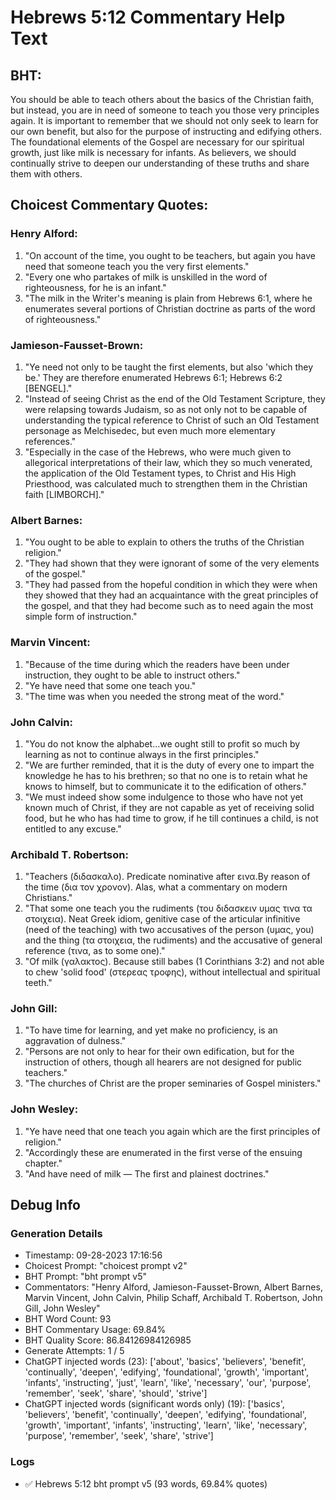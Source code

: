 # Hebrews 5:12 Commentary Help Text

## BHT:
You should be able to teach others about the basics of the Christian faith, but instead, you are in need of someone to teach you those very principles again. It is important to remember that we should not only seek to learn for our own benefit, but also for the purpose of instructing and edifying others. The foundational elements of the Gospel are necessary for our spiritual growth, just like milk is necessary for infants. As believers, we should continually strive to deepen our understanding of these truths and share them with others.

## Choicest Commentary Quotes:
### Henry Alford:
1. "On account of the time, you ought to be teachers, but again you have need that someone teach you the very first elements."
2. "Every one who partakes of milk is unskilled in the word of righteousness, for he is an infant."
3. "The milk in the Writer's meaning is plain from Hebrews 6:1, where he enumerates several portions of Christian doctrine as parts of the word of righteousness."

### Jamieson-Fausset-Brown:
1. "Ye need not only to be taught the first elements, but also 'which they be.' They are therefore enumerated Hebrews 6:1; Hebrews 6:2 [BENGEL]."
2. "Instead of seeing Christ as the end of the Old Testament Scripture, they were relapsing towards Judaism, so as not only not to be capable of understanding the typical reference to Christ of such an Old Testament personage as Melchisedec, but even much more elementary references."
3. "Especially in the case of the Hebrews, who were much given to allegorical interpretations of their law, which they so much venerated, the application of the Old Testament types, to Christ and His High Priesthood, was calculated much to strengthen them in the Christian faith [LIMBORCH]."

### Albert Barnes:
1. "You ought to be able to explain to others the truths of the Christian religion."
2. "They had shown that they were ignorant of some of the very elements of the gospel."
3. "They had passed from the hopeful condition in which they were when they showed that they had an acquaintance with the great principles of the gospel, and that they had become such as to need again the most simple form of instruction."

### Marvin Vincent:
1. "Because of the time during which the readers have been under instruction, they ought to be able to instruct others."
2. "Ye have need that some one teach you."
3. "The time was when you needed the strong meat of the word."

### John Calvin:
1. "You do not know the alphabet...we ought still to profit so much by learning as not to continue always in the first principles."
2. "We are further reminded, that it is the duty of every one to impart the knowledge he has to his brethren; so that no one is to retain what he knows to himself, but to communicate it to the edification of others."
3. "We must indeed show some indulgence to those who have not yet known much of Christ, if they are not capable as yet of receiving solid food, but he who has had time to grow, if he till continues a child, is not entitled to any excuse."

### Archibald T. Robertson:
1. "Teachers (διδασκαλο). Predicate nominative after εινα.By reason of the time (δια τον χρονον). Alas, what a commentary on modern Christians."
2. "That some one teach you the rudiments (του διδασκειν υμας τινα τα στοιχεια). Neat Greek idiom, genitive case of the articular infinitive (need of the teaching) with two accusatives of the person (υμας, you) and the thing (τα στοιχεια, the rudiments) and the accusative of general reference (τινα, as to some one)."
3. "Of milk (γαλακτος). Because still babes (1 Corinthians 3:2) and not able to chew 'solid food' (στερεας τροφης), without intellectual and spiritual teeth."

### John Gill:
1. "To have time for learning, and yet make no proficiency, is an aggravation of dulness."
2. "Persons are not only to hear for their own edification, but for the instruction of others, though all hearers are not designed for public teachers."
3. "The churches of Christ are the proper seminaries of Gospel ministers."

### John Wesley:
1. "Ye have need that one teach you again which are the first principles of religion."
2. "Accordingly these are enumerated in the first verse of the ensuing chapter."
3. "And have need of milk — The first and plainest doctrines."


## Debug Info
### Generation Details
- Timestamp: 09-28-2023 17:16:56
- Choicest Prompt: "choicest prompt v2"
- BHT Prompt: "bht prompt v5"
- Commentators: "Henry Alford, Jamieson-Fausset-Brown, Albert Barnes, Marvin Vincent, John Calvin, Philip Schaff, Archibald T. Robertson, John Gill, John Wesley"
- BHT Word Count: 93
- BHT Commentary Usage: 69.84%
- BHT Quality Score: 86.84126984126985
- Generate Attempts: 1 / 5
- ChatGPT injected words (23):
	['about', 'basics', 'believers', 'benefit', 'continually', 'deepen', 'edifying', 'foundational', 'growth', 'important', 'infants', 'instructing', 'just', 'learn', 'like', 'necessary', 'our', 'purpose', 'remember', 'seek', 'share', 'should', 'strive']
- ChatGPT injected words (significant words only) (19):
	['basics', 'believers', 'benefit', 'continually', 'deepen', 'edifying', 'foundational', 'growth', 'important', 'infants', 'instructing', 'learn', 'like', 'necessary', 'purpose', 'remember', 'seek', 'share', 'strive']

### Logs
- ✅ Hebrews 5:12 bht prompt v5 (93 words, 69.84% quotes)